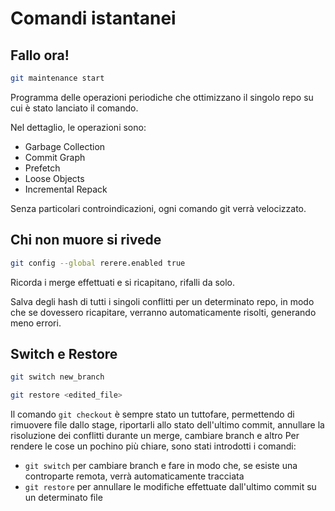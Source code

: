 # Comandi istantanei

## Fallo ora!

```bash
git maintenance start
```

Programma delle operazioni periodiche che ottimizzano il singolo repo
su cui è stato lanciato il comando.

Nel dettaglio, le operazioni sono:
- Garbage Collection
- Commit Graph
- Prefetch
- Loose Objects
- Incremental Repack

Senza particolari controindicazioni, ogni comando git verrà velocizzato.

## Chi non muore si rivede

```bash
git config --global rerere.enabled true
```

Ricorda i merge effettuati e si ricapitano, rifalli da solo.

Salva degli hash di tutti i singoli conflitti per un determinato repo, in modo
che se dovessero ricapitare, verranno automaticamente risolti, generando meno errori.

## Switch e Restore

```bash
git switch new_branch
```

```bash
git restore <edited_file>
```

Il comando `git checkout` è sempre stato un tuttofare, permettendo di rimuovere file dallo stage,
riportarli allo stato dell'ultimo commit, annullare la risoluzione dei conflitti durante un merge,
cambiare branch e altro
Per rendere le cose un pochino più chiare, sono stati introdotti i comandi:

- `git switch` per cambiare branch e fare in modo che, se esiste una controparte remota,
verrà automaticamente tracciata
- `git restore` per annullare le modifiche effettuate dall'ultimo commit su un determinato file
